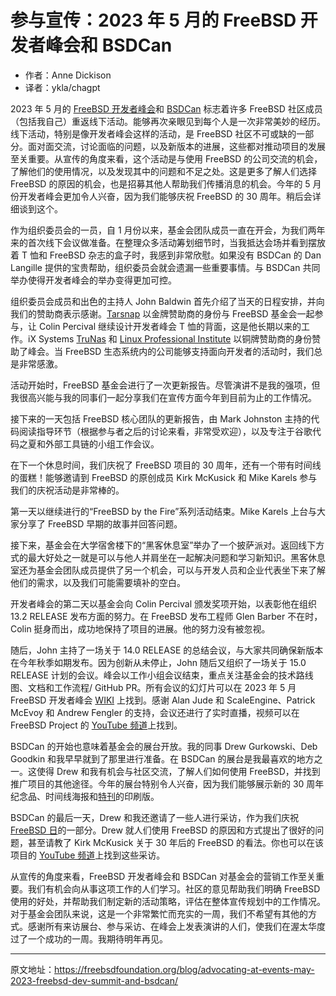 # 参与宣传：2023 年 5 月的 FreeBSD 开发者峰会和 BSDCan

- 作者：Anne Dickison
- 译者：ykla/chagpt

2023 年 5 月的 [FreeBSD 开发者峰会](https://wiki.freebsd.org/DevSummit/202305)和 [BSDCan](https://www.bsdcan.org/2023/) 标志着许多 FreeBSD 社区成员（包括我自己）重返线下活动。能够再次亲眼见到每个人是一次非常美妙的经历。线下活动，特别是像开发者峰会这样的活动，是 FreeBSD 社区不可或缺的一部分。面对面交流，讨论面临的问题，以及新版本的进展，这些都对推动项目的发展至关重要。从宣传的角度来看，这个活动是与使用 FreeBSD 的公司交流的机会，了解他们的使用情况，以及发现其中的问题和不足之处。这是更多了解人们选择 FreeBSD 的原因的机会，也是招募其他人帮助我们传播消息的机会。今年的 5 月份开发者峰会更加令人兴奋，因为我们能够庆祝 FreeBSD 的 30 周年。稍后会详细谈到这个。

作为组织委员会的一员，自 1 月份以来，基金会团队成员一直在开会，为我们两年来的首次线下会议做准备。在整理众多活动筹划细节时，当我抵达会场并看到摆放着 T 恤和 FreeBSD 杂志的盒子时，我感到非常欣慰。如果没有 BSDCan 的 Dan Langille 提供的宝贵帮助，组织委员会就会遗漏一些重要事情。与 BSDCan 共同举办使得开发者峰会的举办变得更加可控。

组织委员会成员和出色的主持人 John Baldwin 首先介绍了当天的日程安排，并向我们的赞助商表示感谢。[Tarsnap](https://www.tarsnap.com/) 以金牌赞助商的身份与 FreeBSD 基金会一起参与，让 Colin Percival 继续设计开发者峰会 T 恤的背面，这是他长期以来的工作。iX Systems [TruNas](https://www.truenas.com/) 和 [Linux Professional Institute](https://www.lpi.org/) 以铜牌赞助商的身份赞助了峰会。当 FreeBSD 生态系统内的公司能够支持面向开发者的活动时，我们总是非常感激。

活动开始时，FreeBSD 基金会进行了一次更新报告。尽管演讲不是我的强项，但我很高兴能与我的同事们一起分享我们在宣传方面今年到目前为止的工作情况。

接下来的一天包括 FreeBSD 核心团队的更新报告，由 Mark Johnston 主持的代码阅读指导环节（根据参与者之后的讨论来看，非常受欢迎），以及专注于谷歌代码之夏和外部工具链的小组工作会议。

在下一个休息时间，我们庆祝了 FreeBSD 项目的 30 周年，还有一个带有时间线的蛋糕！能够邀请到 FreeBSD 的原创成员 Kirk McKusick 和 Mike Karels 参与我们的庆祝活动是非常棒的。

第一天以继续进行的“FreeBSD by the Fire”系列活动结束。Mike Karels 上台与大家分享了 FreeBSD 早期的故事并回答问题。

接下来，基金会在大学宿舍楼下的“黑客休息室”举办了一个披萨派对。返回线下方式的最大好处之一就是可以与他人并肩坐在一起解决问题和学习新知识。黑客休息室还为基金会团队成员提供了另一个机会，可以与开发人员和企业代表坐下来了解他们的需求，以及我们可能需要填补的空白。

开发者峰会的第二天以基金会向 Colin Percival 颁发奖项开始，以表彰他在组织 13.2 RELEASE 发布方面的努力。在 FreeBSD 发布工程师 Glen Barber 不在时，Colin 挺身而出，成功地保持了项目的进展。他的努力没有被忽视。

随后，John 主持了一场关于 14.0 RELEASE 的总结会议，与大家共同确保新版本在今年秋季如期发布。因为创新从未停止，John 随后又组织了一场关于 15.0 RELEASE 计划的会议。峰会以工作小组会议结束，重点关注基金会的技术路线图、文档和工作流程/ GitHub PR。所有会议的幻灯片可以在 2023 年 5 月 FreeBSD 开发者峰会 [WIKI](https://wiki.freebsd.org/DevSummit/202305) 上找到。感谢 Alan Jude 和 ScaleEngine、Patrick McEvoy 和 Andrew Fengler 的支持，会议还进行了实时直播，视频可以在 FreeBSD Project 的 [YouTube 频道](https://www.youtube.com/c/FreeBSDProject)上找到。

BSDCan 的开始也意味着基金会的展台开放。我的同事 Drew Gurkowski、Deb Goodkin 和我早早就到了那里进行准备。在 BSDCan 的展台是我最喜欢的地方之一。这使得 Drew 和我有机会与社区交流，了解人们如何使用 FreeBSD，并找到推广项目的其他途径。今年的展台特别令人兴奋，因为我们能够展示新的 30 周年纪念品、时间线海报和[特刊](https://freebsdfoundation.org/past-issues/freebsd-30th-anniversary-special-edition/)的印刷版。

BSDCan 的最后一天，Drew 和我还邀请了一些人进行采访，作为我们庆祝 [FreeBSD 日](https://freebsdfoundation.org/national-freebsd-day/)的一部分。Drew 就人们使用 FreeBSD 的原因和方式提出了很好的问题，甚至请教了 Kirk McKusick 关于 30 年后的 FreeBSD 的看法。你也可以在该项目的 [YouTube 频道](https://www.youtube.com/c/FreeBSDProject)上找到这些采访。

从宣传的角度来看，FreeBSD 开发者峰会和 BSDCan 对基金会的营销工作至关重要。我们有机会向从事这项工作的人们学习。社区的意见帮助我们明确 FreeBSD 使用的好处，并帮助我们制定新的活动策略，评估在整体宣传规划中的工作情况。对于基金会团队来说，这是一个非常繁忙而充实的一周，我们不希望有其他的方式。感谢所有来访展台、参与采访、在峰会上发表演讲的人们，使我们在渥太华度过了一个成功的一周。我期待明年再见。

---

原文地址：<https://freebsdfoundation.org/blog/advocating-at-events-may-2023-freebsd-dev-summit-and-bsdcan/>
